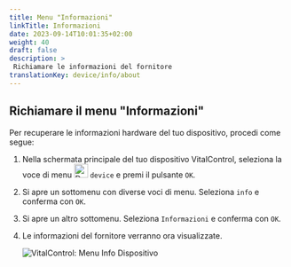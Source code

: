 ```yaml
---
title: Menu "Informazioni"
linkTitle: Informazioni
date: 2023-09-14T10:01:35+02:00
weight: 40
draft: false
description: >
 Richiamare le informazioni del fornitore
translationKey: device/info/about
---
```

## Richiamare il menu "Informazioni"

Per recuperare le informazioni hardware del tuo dispositivo, procedi come segue:

1. Nella schermata principale del tuo dispositivo VitalControl, seleziona la voce di menu <img src="/icons/device.svg" width="25" align="bottom" alt="Device" /> `device` e premi il pulsante `OK`.

2. Si apre un sottomenu con diverse voci di menu. Seleziona `info` e conferma con `OK`.

3. Si apre un altro sottomenu. Seleziona `Informazioni` e conferma con `OK`.

4. Le informazioni del fornitore verranno ora visualizzate.

   ![VitalControl: Menu Info Dispositivo](../images/about.png "Richiamare le informazioni del fornitore")

